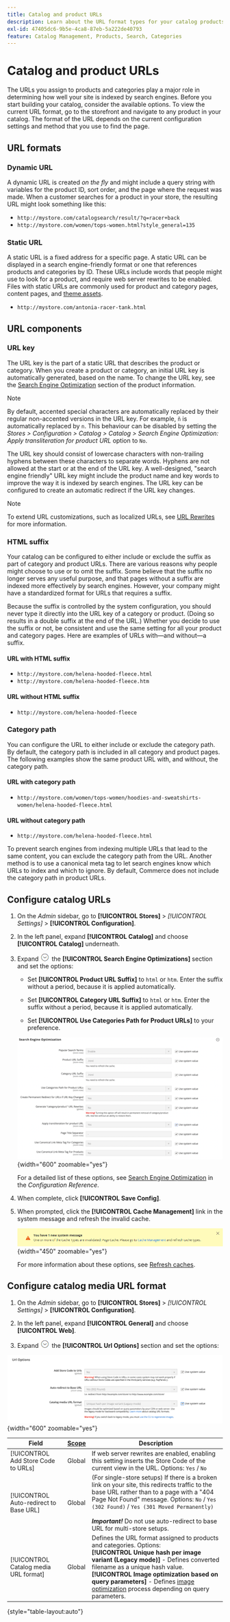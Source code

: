 ```yaml
---
title: Catalog and product URLs
description: Learn about the URL format types for your catalog products, and how to configure them.
exl-id: 47405dc6-9b5e-4ca8-87eb-5a222de40793
feature: Catalog Management, Products, Search, Categories
---
```

# Catalog and product URLs

The URLs you assign to products and categories play a major role in determining how well your site is indexed by search engines. Before you start building your catalog, consider the available options. To view the current URL format, go to the storefront and navigate to any product in your catalog. The format of the URL depends on the current configuration settings and method that you use to find the page.

## URL formats

### Dynamic URL

A dynamic URL is created _on the fly_ and might include a query string with variables for the product ID, sort order, and the page where the request was made. When a customer searches for a product in your store, the resulting URL might look something like this:

- `http://mystore.com/catalogsearch/result/?q=racer+back`
- `http://mystore.com/women/tops-women.html?style_general=135`

### Static URL

A static URL is a fixed address for a specific page. A static URL can be displayed in a search engine-friendly format or one that references products and categories by ID. These URLs include words that people might use to look for a product, and require web server rewrites to be enabled. Files with static URLs are commonly used for product and category pages, content pages, and [theme assets](../content-design/theme-assets.md).

- `http://mystore.com/antonia-racer-tank.html`

## URL components

### URL key

The URL key is the part of a static URL that describes the product or category. When you create a product or category, an initial URL key is automatically generated, based on the name. To change the URL key, see the [Search Engine Optimization](product-search-engine-optimization.md) section of the product information.

>[!NOTE]
>
>By default, accented special characters are automatically replaced by their regular non-accented versions in the URL key. For example, `ñ` is automatically replaced by `n`. This behaviour can be disabled by setting the _Stores > Configuration > Catalog > Catalog > Search Engine Optimization: Apply transliteration for product URL_ option to `No`.

The URL key should consist of lowercase characters with non-trailing hyphens between these characters to separate words. Hyphens are not allowed at the start or at the end of the URL key. A well-designed, "search engine friendly" URL key might include the product name and key words to improve the way it is indexed by search engines. The URL key can be configured to create an automatic redirect if the URL key changes.

>[!NOTE]
>
>To extend URL customizations, such as localized URLs, see [URL Rewrites](../merchandising-promotions/url-rewrite.md) for more information.

### HTML suffix

Your catalog can be configured to either include or exclude the suffix as part of category and product URLs. There are various reasons why people might choose to use or to omit the suffix. Some believe that the suffix no longer serves any useful purpose, and that pages without a suffix are indexed more effectively by search engines. However, your company might have a standardized format for URLs that requires a suffix.

Because the suffix is controlled by the system configuration, you should never type it directly into the URL key of a category or product. (Doing so results in a double suffix at the end of the URL.) Whether you decide to use the suffix or not, be consistent and use the same setting for all your product and category pages. Here are examples of URLs with—and without—a suffix.

#### URL with HTML suffix

- `http://mystore.com/helena-hooded-fleece.html`
- `http://mystore.com/helena-hooded-fleece.htm`

#### URL without HTML suffix

- `http://mystore.com/helena-hooded-fleece`

### Category path

You can configure the URL to either include or exclude the category path. By default, the category path is included in all category and product pages. The following examples show the same product URL with, and without, the category path.

#### URL with category path

- `http://mystore.com/women/tops-women/hoodies-and-sweatshirts-women/helena-hooded-fleece.html`

#### URL without category path

- `http://mystore.com/helena-hooded-fleece.html`

To prevent search engines from indexing multiple URLs that lead to the same content, you can exclude the category path from the URL. Another method is to use a canonical meta tag to let search engines know which URLs to index and which to ignore. By default, Commerce does not include the category path in product URLs.

## Configure catalog URLs

1. On the _Admin_ sidebar, go to **[!UICONTROL Stores]** > _[!UICONTROL Settings]_ > **[!UICONTROL Configuration]**.

1. In the left panel, expand **[!UICONTROL Catalog]** and choose **[!UICONTROL Catalog]** underneath.

1. Expand ![Expansion selector](../assets/icon-display-expand.png) the **[!UICONTROL Search Engine Optimizations]** section and set the options:

   - Set **[!UICONTROL Product URL Suffix]** to `html` or `htm`. Enter the suffix without a period, because it is applied automatically.

   - Set **[!UICONTROL Category URL Suffix]** to `html` or `htm`. Enter the suffix without a period, because it is applied automatically.

   - Set **[!UICONTROL Use Categories Path for Product URLs]** to your preference.

   ![Search Engine Optimization](../configuration-reference/catalog/assets/catalog-search-engine-optimization.png){width="600" zoomable="yes"}
   
   For a detailed list of these options, see [Search Engine Optimization](../configuration-reference/catalog/catalog.md#search-engine-optimization) in the _Configuration  Reference_.

1. When complete, click **[!UICONTROL Save Config]**.

1. When prompted, click the **[!UICONTROL Cache Management]** link in the system message and refresh the invalid cache.

   ![Refresh Cache](./assets/msg-cache-management.png){width="450" zoomable="yes"}
   
   For more information about these options, see [Refresh caches](../systems/cache-management.md#refresh-specific-caches).

## Configure catalog media URL format

1. On the _Admin_ sidebar, go to **[!UICONTROL Stores]** > _[!UICONTROL Settings]_ > **[!UICONTROL Configuration]**.

1. In the left panel, expand **[!UICONTROL General]** and choose **[!UICONTROL Web]**.

1. Expand ![Expansion selector](../assets/icon-display-expand.png) the **[!UICONTROL Url Options]** section and set the options:

![Web > General Options](../configuration-reference/general/assets/web-url-options.png){width="600" zoomable="yes"}

|Field|[Scope](../getting-started/websites-stores-views.md#scope-settings)|Description|
|--- |--- |--- |
|[!UICONTROL Add Store Code to URLs]|Global|If web server rewrites are enabled, enabling this setting inserts the Store Code of the current view in the URL. Options: `Yes` / `No`|
|[!UICONTROL Auto-redirect to Base URL]|Global|(For single-store setups) If there is a broken link on your site, this redirects traffic to the base URL rather than to a page with a "404 Page Not Found" message. Options: `No` / `Yes (302 Found)` / `Yes (301 Moved Permanently)` <br /><br />**_Important!_** Do not use auto-redirect to base URL for multi-store setups.|
|[!UICONTROL Catalog media URL format]|Global|Defines the URL format assigned to products and categories. Options: <br />**[!UICONTROL Unique hash per image variant (Legacy mode)]** - Defines converted filename as a unique hash value.<br />**[!UICONTROL Image optimization based on query parameters]** - Defines [image optimization](../content-design/media-gallery-image-optimization.md) process depending on query parameters.|

{style="table-layout:auto"}
